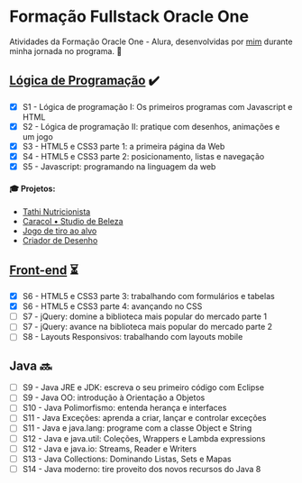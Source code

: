 # Formação Fullstack Oracle One

Atividades da Formação Oracle One - Alura, desenvolvidas por [mim](https://www.linkedin.com/in/elizabethvelozo) durante minha jornada no programa. 🎯

## [Lógica de Programação](https://github.com/elizabethvelozo/formacao-fullstack-oracle-one/tree/main/logica-de-programacao) :heavy_check_mark:

- [x] S1 - Lógica de programação I: Os primeiros programas com Javascript e HTML
- [x] S2 - Lógica de programação II: pratique com desenhos, animações e um jogo
- [x] S3 - HTML5 e CSS3 parte 1: a primeira página da Web
- [x] S4 - HTML5 e CSS3 parte 2: posicionamento, listas e navegação
- [x] S5 - Javascript: programando na linguagem da web
  
#### :mortar_board: Projetos:
- [Tathi Nutricionista](https://elizabethvelozo.github.io/formacao-fullstack-oracle-one/logica-de-programacao/5-javascript/9-buscando-pacientes-ajax/ex01-conectando-servidor/index.html)
- [Caracol • Studio de Beleza](https://elizabethvelozo.github.io/formacao-fullstack-oracle-one/logica-de-programacao/4-html5-e-css3-parte-ii/ex01-pagina-salao-de-beleza/paginas/servicos.html)
- [Jogo de tiro ao alvo](https://elizabethvelozo.github.io/formacao-fullstack-oracle-one/logica-de-programacao/2-logica-de-programacao-ii/14-nosso-primeiro-jogo/ex01-implemente-primeiro-jogo/index.html)
- [Criador de Desenho](https://elizabethvelozo.github.io/formacao-fullstack-oracle-one/logica-de-programacao/2-logica-de-programacao-ii/14-nosso-primeiro-jogo/ex02-desenhe-obras-arte/index.html)

## [Front-end](https://github.com/elizabethvelozo/formacao-fullstack-oracle-one/tree/main/front-end) ⏳

- [x] S6 - HTML5 e CSS3 parte 3: trabalhando com formulários e tabelas
- [x] S6 - HTML5 e CSS3 parte 4: avançando no CSS
- [ ] S7 - jQuery: domine a biblioteca mais popular do mercado parte 1
- [ ] S7 - jQuery: avance na biblioteca mais popular do mercado parte 2
- [ ] S8 - Layouts Responsivos: trabalhando com layouts mobile

## Java 🔜

- [ ] S9 - Java JRE e JDK: escreva o seu primeiro código com Eclipse
- [ ] S9 - Java OO: introdução à Orientação a Objetos
- [ ] S10 - Java Polimorfismo: entenda herança e interfaces
- [ ] S11 - Java Exceções: aprenda a criar, lançar e controlar exceções
- [ ] S11 - Java e java.lang: programe com a classe Object e String
- [ ] S12 - Java e java.util: Coleções, Wrappers e Lambda expressions
- [ ] S12 - Java e java.io: Streams, Reader e Writers
- [ ] S13 - Java Collections: Dominando Listas, Sets e Mapas
- [ ] S14 - Java moderno: tire proveito dos novos recursos do Java 8